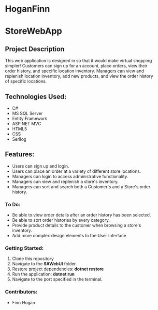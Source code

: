 # HoganFinn
<H1>StoreWebApp</H1>
<h2>Project Description</h2>
This web application is designed in so that it would make virtual shopping simpler! Customers can sign up for an account, place orders, view their order history, and specific location inventory. Managers can view and replenish location inventory, add new products, and view the order history of specific locations.
<h2>Technologies Used:</h2>
  <ul>
    <li>C#</li>
    <li>MS SQL Server</li>
    <li>Entity Framework</li>
    <li>ASP.NET MVC</li>
    <li>HTML5</li>
    <li>CSS</li>
    <li>Serilog</li>
  </ul>
<h2>Features:</h2>
  <ul>
    <li>Users can sign up and login.</li>
    <li>Users can place an order at a variety of different store locations. </li>
    <li>Managers can login to access administrative functionality. </li>
    <li>Managers can view and replenish a store's inventory.</li>
    <li>Managers can sort and search both a Customer's and a Store's order history. </li>
  </ul>
<h3>To Do:</h3>
  <ul>
  <li> Be able to view order details after an order history has been selected. </li>
  <li> Be able to sort order histories by every category. </li>
  <li> Provide product details to the customer when browsing a store's inventory. </li>
  <li> Add more complex design elements to the User Interface </li>
  </ul>
<h3>Getting Started:</h3>
<ol>
  <li> Clone this repository </li>
  <li> Navigate to the <b>SAWebUI</b> folder. </li>
  <li> Restore project dependencies: <b>dotnet restore</b> </li>
  <li> Run the application: <b>dotnet run</b> </li>
  <li> Navigate to the port specified in the terminal. </li>
</ol>
<h3>Contributors:</h3>
<ul>
  <li>Finn Hogan
</ul>
